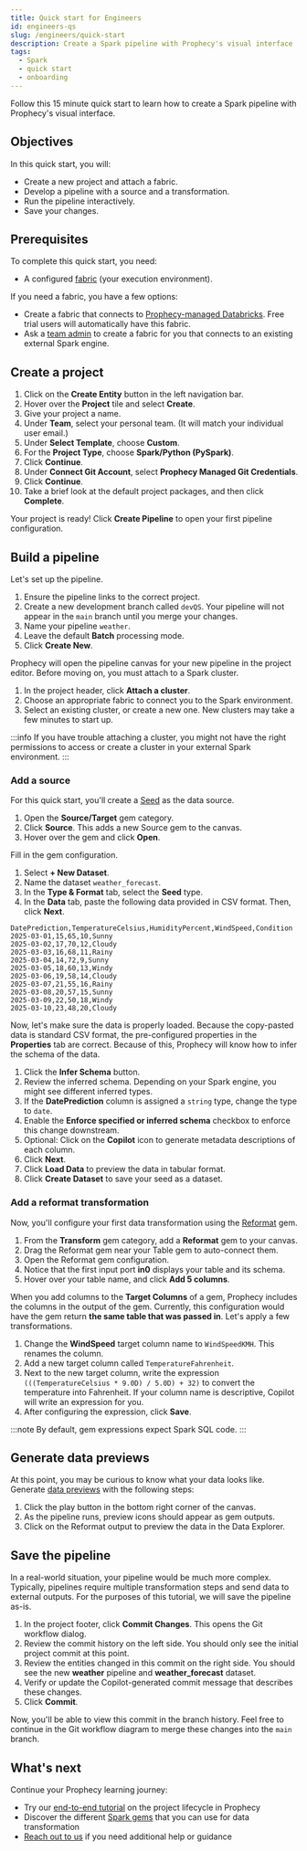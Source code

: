```yaml
---
title: Quick start for Engineers
id: engineers-qs
slug: /engineers/quick-start
description: Create a Spark pipeline with Prophecy's visual interface
tags:
  - Spark
  - quick start
  - onboarding
---
```


Follow this 15 minute quick start to learn how to create a Spark pipeline with Prophecy's visual interface.

## Objectives

In this quick start, you will:

- Create a new project and attach a fabric.
- Develop a pipeline with a source and a transformation.
- Run the pipeline interactively.
- Save your changes.

## Prerequisites

To complete this quick start, you need:

- A configured [fabric](docs/getting-started/concepts/fabrics.md) (your execution environment).

If you need a fabric, you have a few options:

- Create a fabric that connects to [Prophecy-managed Databricks](docs/administration/fabrics/Spark-fabrics/prophecy-managed.md). Free trial users will automatically have this fabric.
- Ask a [team admin](docs/administration/teams-users/teamuser.md) to create a fabric for you that connects to an existing external Spark engine.

## Create a project

1. Click on the **Create Entity** button in the left navigation bar.
1. Hover over the **Project** tile and select **Create**.
1. Give your project a name.
1. Under **Team**, select your personal team. (It will match your individual user email.)
1. Under **Select Template**, choose **Custom**.
1. For the **Project Type**, choose **Spark/Python (PySpark)**.
1. Click **Continue**.
1. Under **Connect Git Account**, select **Prophecy Managed Git Credentials**.
1. Click **Continue**.
1. Take a brief look at the default project packages, and then click **Complete**.

Your project is ready! Click **Create Pipeline** to open your first pipeline configuration.

## Build a pipeline

Let's set up the pipeline.

1. Ensure the pipeline links to the correct project.
1. Create a new development branch called `devQS`. Your pipeline will not appear in the `main` branch until you merge your changes.
1. Name your pipeline `weather`.
1. Leave the default **Batch** processing mode.
1. Click **Create New**.

Prophecy will open the pipeline canvas for your new pipeline in the project editor. Before moving on, you must attach to a Spark cluster.

1. In the project header, click **Attach a cluster**.
1. Choose an appropriate fabric to connect you to the Spark environment.
1. Select an existing cluster, or create a new one. New clusters may take a few minutes to start up.

:::info
If you have trouble attaching a cluster, you might not have the right permissions to access or create a cluster in your external Spark environment.
:::

### Add a source

For this quick start, you'll create a [Seed](docs/Spark/gems/source-target/file/seed.md) as the data source.

1. Open the **Source/Target** gem category.
1. Click **Source**. This adds a new Source gem to the canvas.
1. Hover over the gem and click **Open**.

Fill in the gem configuration.

1. Select **+ New Dataset**.
1. Name the dataset `weather_forecast`.
1. In the **Type & Format** tab, select the **Seed** type.
1. In the **Data** tab, paste the following data provided in CSV format. Then, click **Next**.

```csv
DatePrediction,TemperatureCelsius,HumidityPercent,WindSpeed,Condition
2025-03-01,15,65,10,Sunny
2025-03-02,17,70,12,Cloudy
2025-03-03,16,68,11,Rainy
2025-03-04,14,72,9,Sunny
2025-03-05,18,60,13,Windy
2025-03-06,19,58,14,Cloudy
2025-03-07,21,55,16,Rainy
2025-03-08,20,57,15,Sunny
2025-03-09,22,50,18,Windy
2025-03-10,23,48,20,Cloudy
```

Now, let's make sure the data is properly loaded. Because the copy-pasted data is standard CSV format, the pre-configured properties in the **Properties** tab are correct. Because of this, Prophecy will know how to infer the schema of the data.

1. Click the **Infer Schema** button.
1. Review the inferred schema. Depending on your Spark engine, you might see different inferred types.
1. If the **DatePrediction** column is assigned a `string` type, change the type to `date`.
1. Enable the **Enforce specified or inferred schema** checkbox to enforce this change downstream.
1. Optional: Click on the **Copilot** icon to generate metadata descriptions of each column.
1. Click **Next**.
1. Click **Load Data** to preview the data in tabular format.
1. Click **Create Dataset** to save your seed as a dataset.

### Add a reformat transformation

Now, you'll configure your first data transformation using the [Reformat](docs/Spark/gems/transform/reformat.md) gem.

1. From the **Transform** gem category, add a **Reformat** gem to your canvas.
1. Drag the Reformat gem near your Table gem to auto-connect them.
1. Open the Reformat gem configuration.
1. Notice that the first input port **in0** displays your table and its schema.
1. Hover over your table name, and click **Add 5 columns**.

When you add columns to the **Target Columns** of a gem, Prophecy includes the columns in the output of the gem. Currently, this configuration would have the gem return **the same table that was passed in**. Let's apply a few transformations.

1. Change the **WindSpeed** target column name to `WindSpeedKMH`. This renames the column.
1. Add a new target column called `TemperatureFahrenheit`.
1. Next to the new target column, write the expression `(((TemperatureCelsius * 9.0D) / 5.0D) + 32)` to convert the temperature into Fahrenheit. If your column name is descriptive, Copilot will write an expression for you.
1. After configuring the expression, click **Save**.

:::note
By default, gem expressions expect Spark SQL code.
:::

## Generate data previews

At this point, you may be curious to know what your data looks like. Generate [data previews](docs/Spark/data-explorer/data-explorer.md) with the following steps:

1. Click the play button in the bottom right corner of the canvas.
1. As the pipeline runs, preview icons should appear as gem outputs.
1. Click on the Reformat output to preview the data in the Data Explorer.

## Save the pipeline

In a real-world situation, your pipeline would be much more complex. Typically, pipelines require multiple transformation steps and send data to external outputs. For the purposes of this tutorial, we will save the pipeline as-is.

1. In the project footer, click **Commit Changes**. This opens the Git workflow dialog.
1. Review the commit history on the left side. You should only see the initial project commit at this point.
1. Review the entities changed in this commit on the right side. You should see the new **weather** pipeline and **weather_forecast** dataset.
1. Verify or update the Copilot-generated commit message that describes these changes.
1. Click **Commit**.

Now, you'll be able to view this commit in the branch history. Feel free to continue in the Git workflow diagram to merge these changes into the `main` branch.

## What's next

Continue your Prophecy learning journey:

- Try our [end-to-end tutorial](docs/getting-started/tutorials/spark-with-databricks.md) on the project lifecycle in Prophecy
- Discover the different [Spark gems](docs/Spark/gems/gems.md) that you can use for data transformation
- [Reach out to us](docs/getting-help/getting-help.md) if you need additional help or guidance
